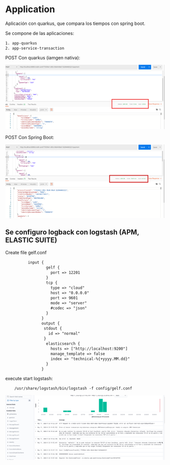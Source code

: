 # Application

Aplicación con quarkus, que compara los tiempos con spring boot.

Se compone de las aplicaciones:
    
    1. app-quarkus
    2. app-service-transaction
    
   POST Con quarkus (iamgen nativa):
   
  ![Screenshot from running application](img/post-quarkus.png?raw=true "POST")
  
   POST Con Spring Boot:
   
   ![Screenshot from running application](img/post-springboot.png?raw=true "POST")
   
  
  ## Se configuro logback con logstash (APM, ELASTIC SUITE)

   Create file gelf.conf
        
              input {
                      gelf {
                        port => 12201
                      }
                      tcp {
                        type => "cloud"
                        host => "0.0.0.0"
                        port => 9601
                        mode => "server"
                        #codec => "json"
                      }  
                    }
                    output {
                     stdout {
                       id => "normal"
                     }
                      elasticsearch {
                        hosts => ["http://localhost:9200"]
                        manage_template => false
                        index => "technical-%{+yyyy.MM.dd}"
                      }
                    }
                    
   execute start logstash:    
       
        /usr/share/logstash/bin/logstash -f config/gelf.conf

    
  ![Screenshot from running application](img/elk-log.png?raw=true "POST")
    
      
